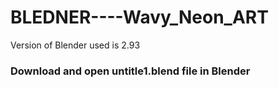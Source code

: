 # BLEDNER----Wavy_Neon_ART
Version of Blender used is 2.93
<h3>Download and open untitle1.blend file in Blender</h3>
